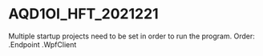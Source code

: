 # AQD1OI_HFT_2021221

Multiple startup projects need to be set in order to run the program.
Order:
  .Endpoint
  .WpfClient
